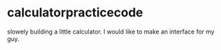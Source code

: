 # calculatorpracticecode
slowely building a little calculator. I would like to make an interface for my guy. 
